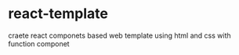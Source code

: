 # react-template
craete react componets based web template using html and css with function componet 
